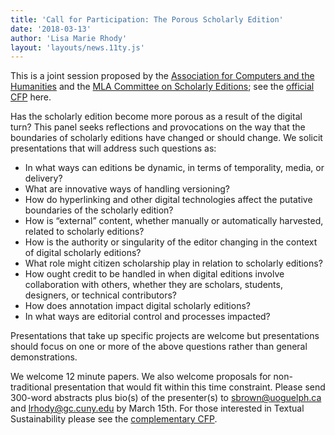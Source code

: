 ```yaml
---
title: 'Call for Participation: The Porous Scholarly Edition'
date: '2018-03-13'
author: 'Lisa Marie Rhody'
layout: 'layouts/news.11ty.js'
---
```

This is a joint session proposed by the [Association for Computers and the Humanities](/) and the [MLA Committee on Scholarly Editions](https://www.mla.org/About-Us/Governance/Committees/Committee-Listings/Publications/Committee-on-Scholarly-Editions); see the [official CFP](https://apps.mla.org/cfp_detail_11429) here.

Has the scholarly edition become more porous as a result of the digital turn? This panel seeks reflections and provocations on the way that the boundaries of scholarly editions have changed or should change. We solicit presentations that will address such questions as:

- In what ways can editions be dynamic, in terms of temporality, media, or delivery?
- What are innovative ways of handling versioning?
- How do hyperlinking and other digital technologies affect the putative boundaries of the scholarly edition?
- How is “external” content, whether manually or automatically harvested, related to scholarly editions?
- How is the authority or singularity of the editor changing in the context of digital scholarly editions?
- What role might citizen scholarship play in relation to scholarly editions?
- How ought credit to be handled in when digital editions involve collaboration with others, whether they are scholars, students, designers, or technical contributors?
- How does annotation impact digital scholarly editions?
- In what ways are editorial control and processes impacted?

Presentations that take up specific projects are welcome but presentations should focus on one or more of the above questions rather than general demonstrations.

We welcome 12 minute papers. We also welcome proposals for non-traditional presentation that would fit within this time constraint. Please send 300-word abstracts plus bio(s) of the presenter(s) to [sbrown@uoguelph.ca](mailto:sbrown@uoguelph.ca) and [lrhody@gc.cuny.edu](mailto:lrhody@gc.cuny.edu) by March 15th. For those interested in Textual Sustainability please see the [complementary CFP](https://apps.mla.org/cfp_detail_11413).
